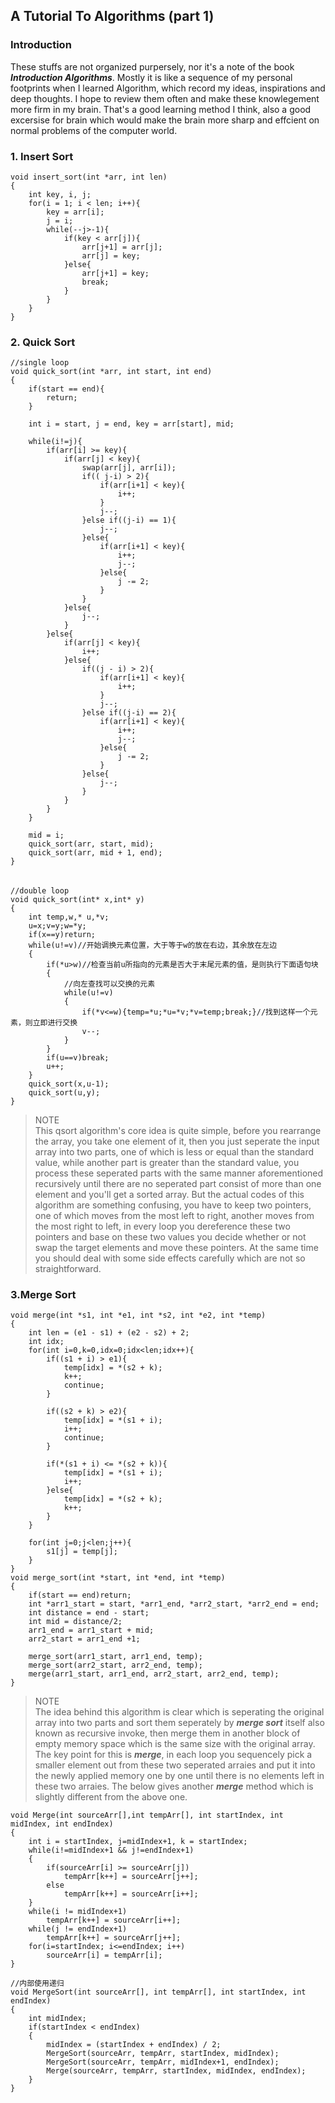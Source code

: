 ## A Tutorial To Algorithms (part 1) ##
### Introduction ###
These stuffs are not organized purpersely, nor it's a note of the book ***Introduction Algorithms***. Mostly it is like a sequence of my personal footprints when I learned Algorithm, which record my ideas, inspirations and deep thoughts. I hope to review them often and make these knowlegement more firm in my brain. That's a good learning method I think, also a good excersise for brain which would make the brain more sharp and effcient on normal problems of the computer world.
### 1. Insert Sort ###
	void insert_sort(int *arr, int len)
	{
		int key, i, j;
		for(i = 1; i < len; i++){
			key = arr[i];
			j = i;
			while(--j>-1){
				if(key < arr[j]){
					arr[j+1] = arr[j];
					arr[j] = key;
				}else{
					arr[j+1] = key;
					break;
				}
			}
		}
	}

### 2. Quick Sort ###
	//single loop
	void quick_sort(int *arr, int start, int end)
	{
		if(start == end){
			return;
		}
	
		int i = start, j = end, key = arr[start], mid;
	
		while(i!=j){
			if(arr[i] >= key){
				if(arr[j] < key){
					swap(arr[j], arr[i]);
					if(( j-i) > 2){
						if(arr[i+1] < key){
							i++;
						}
						j--;
					}else if((j-i) == 1){
						j--;
					}else{
						if(arr[i+1] < key){
							i++;
							j--;
						}else{
							j -= 2;
						}
					}
				}else{
					j--;
				}				
			}else{
				if(arr[j] < key){
					i++;
				}else{
					if((j - i) > 2){
						if(arr[i+1] < key){
							i++;
						}
						j--;
					}else if((j-i) == 2){
						if(arr[i+1] < key){
							i++;
							j--;
						}else{
							j -= 2;
						}
					}else{
						j--;
					}
				}
			}
		}
	
		mid = i;
		quick_sort(arr, start, mid);
		quick_sort(arr, mid + 1, end);
	}
######
	//double loop
	void quick_sort(int* x,int* y)
	{
	    int temp,w,* u,*v;
	    u=x;v=y;w=*y;
	    if(x==y)return;
	    while(u!=v)//开始调换元素位置，大于等于w的放在右边，其余放在左边
	    {
	        if(*u>w)//检查当前u所指向的元素是否大于末尾元素的值，是则执行下面语句块
	        {
	            //向左查找可以交换的元素
	            while(u!=v)
	            {
	                if(*v<=w){temp=*u;*u=*v;*v=temp;break;}//找到这样一个元素，则立即进行交换
	                v--;
	            }
	        }
	        if(u==v)break;
	        u++;
	    }
	    quick_sort(x,u-1);
	    quick_sort(u,y);
	}
>NOTE<br>
>This qsort algorithm's core idea is quite simple, before you rearrange the array, you take one element of it, then you just seperate the input array into two parts, one of which is less or equal than the standard value, while another part is greater than the standard value, you process these seperated parts with the same manner aforementioned recursively until there are no seperated part consist of more than one element and you'll get a sorted array. But the actual codes of this algorithm are something confusing, you have to keep two pointers, one of which moves from the most left to right, another moves from the most right to left, in every loop you dereference these two pointers and base on these two values you decide whether or not swap the target elements and  move these pointers. At the same time you should deal with some side effects carefully which are not so straightforward.

### 3.Merge Sort ###
	void merge(int *s1, int *e1, int *s2, int *e2, int *temp)
	{
		int len = (e1 - s1) + (e2 - s2) + 2;
		int idx;
		for(int i=0,k=0,idx=0;idx<len;idx++){
			if((s1 + i) > e1){
				temp[idx] = *(s2 + k);
				k++;
				continue;
			}
	
			if((s2 + k) > e2){
				temp[idx] = *(s1 + i);
				i++;
				continue;
			}
	
			if(*(s1 + i) <= *(s2 + k)){
				temp[idx] = *(s1 + i);
				i++;
			}else{
				temp[idx] = *(s2 + k);
				k++;
			}
		}
	
		for(int j=0;j<len;j++){
			s1[j] = temp[j];
		}
	}
	void merge_sort(int *start, int *end, int *temp)
	{
		if(start == end)return;
		int *arr1_start = start, *arr1_end, *arr2_start, *arr2_end = end;
		int distance = end - start;
		int mid = distance/2;
		arr1_end = arr1_start + mid;
		arr2_start = arr1_end +1;
	
		merge_sort(arr1_start, arr1_end, temp);
		merge_sort(arr2_start, arr2_end, temp);
		merge(arr1_start, arr1_end, arr2_start, arr2_end, temp);
	}
>NOTE<br>
The idea behind this algorithm is clear which is seperating the original array into two parts and sort them seperately by ***merge sort*** itself also known as recursive invoke, then merge them in another block of empty memory space which is the same size with the original array. The key point for this is ***merge***, in each loop you sequencely pick a smaller element out from these two seperated arraies and put it into the newly applied memory one by one until there is no elements left in these two arraies. The below gives another ***merge*** method which is slightly different from the above one.

	void Merge(int sourceArr[],int tempArr[], int startIndex, int midIndex, int endIndex)
	{
	    int i = startIndex, j=midIndex+1, k = startIndex;
	    while(i!=midIndex+1 && j!=endIndex+1)
	    {
	        if(sourceArr[i] >= sourceArr[j])
	            tempArr[k++] = sourceArr[j++];
	        else
	            tempArr[k++] = sourceArr[i++];
	    }
	    while(i != midIndex+1)
	        tempArr[k++] = sourceArr[i++];
	    while(j != endIndex+1)
	        tempArr[k++] = sourceArr[j++];
	    for(i=startIndex; i<=endIndex; i++)
	        sourceArr[i] = tempArr[i];
	}
	 
	//内部使用递归
	void MergeSort(int sourceArr[], int tempArr[], int startIndex, int endIndex)
	{
	    int midIndex;
	    if(startIndex < endIndex)
	    {
	        midIndex = (startIndex + endIndex) / 2;
	        MergeSort(sourceArr, tempArr, startIndex, midIndex);
	        MergeSort(sourceArr, tempArr, midIndex+1, endIndex);
	        Merge(sourceArr, tempArr, startIndex, midIndex, endIndex);
	    }
	}
